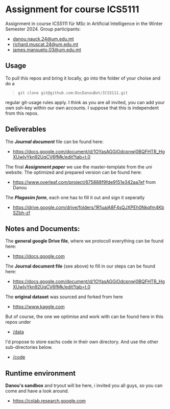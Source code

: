 # Assignment for course ICS5111
Assignment in course ICS5111 für MSc in Artificial Intelligence in the Winter Semester 2024. Group participants:

* danou.nauck.24@um.edu.mt
* richard.muscat.24@um.edu.mt
* james.mansueto.03@um.edu.mt


## Usage
To pull this repos and bring it locally, go into the folder of your choise and do a
> `git clone git@github.com:DocDanouBot/ICS5111.git`

regular git-usage rules apply. I think as you are all invited, you can add your own ssh-key within our own accounts. I suppose that this is independent from this repos.

## Deliverables

The ***Journal document*** file can be found here:
* https://docs.google.com/document/d/1OYasAGGiOdcpnwj0BQFHTR_HgXUwIvYkn92UqCV6fMk/edit?tab=t.0

The final ***Assignment paper*** we use the master-template from the uni website. The optimized and prepared version can be found here:
* https://www.overleaf.com/project/675888f9fde9151e342aa7ef from Danou

The ***Plagasim form***, each one has to fill it out and sign it seperatly
* https://drive.google.com/drive/folders/1R1uajA8F4sQJXPEh0Nkqfm4KbSZbh-zf 


## Notes and Documents:

The **general google Drive file**, where we protocoll everything can be found here:
* https://docs.google.com

The **Journal document file** (see above) to fill in our steps can be found here:
* https://docs.google.com/document/d/1OYasAGGiOdcpnwj0BQFHTR_HgXUwIvYkn92UqCV6fMk/edit?tab=t.0

The **original dataset** was sourced and forked from here
* https://www.kaggle.com

But of course, the one we optimise and work with can be found here in this repos under
* [/data](https://github.com/DocDanouBot/ICS5111/tree/master/data)

I'd propose to store eachs code in their own directory. And use the other sub-directories below. 
* [/code](https://github.com/DocDanouBot/ICS5111/tree/master/code)

## Runtime environment

**Danou's sandbox** and tryout will be here, i invited you all guys, so you can come and have a look around.
* https://colab.research.google.com
